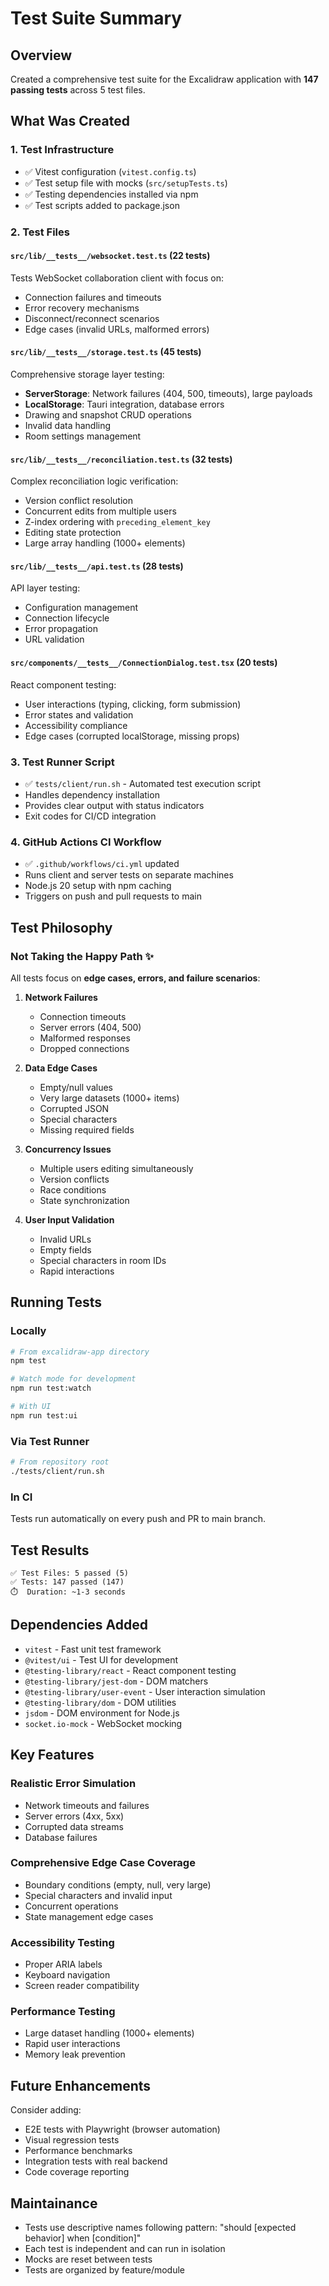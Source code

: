 # Test Suite Summary

## Overview

Created a comprehensive test suite for the Excalidraw application with **147 passing tests** across 5 test files.

## What Was Created

### 1. Test Infrastructure

- ✅ Vitest configuration (`vitest.config.ts`)
- ✅ Test setup file with mocks (`src/setupTests.ts`)
- ✅ Testing dependencies installed via npm
- ✅ Test scripts added to package.json

### 2. Test Files

#### `src/lib/__tests__/websocket.test.ts` (22 tests)

Tests WebSocket collaboration client with focus on:

- Connection failures and timeouts
- Error recovery mechanisms
- Disconnect/reconnect scenarios
- Edge cases (invalid URLs, malformed errors)

#### `src/lib/__tests__/storage.test.ts` (45 tests)

Comprehensive storage layer testing:

- **ServerStorage**: Network failures (404, 500, timeouts), large payloads
- **LocalStorage**: Tauri integration, database errors
- Drawing and snapshot CRUD operations
- Invalid data handling
- Room settings management

#### `src/lib/__tests__/reconciliation.test.ts` (32 tests)

Complex reconciliation logic verification:

- Version conflict resolution
- Concurrent edits from multiple users
- Z-index ordering with `preceding_element_key`
- Editing state protection
- Large array handling (1000+ elements)

#### `src/lib/__tests__/api.test.ts` (28 tests)

API layer testing:

- Configuration management
- Connection lifecycle
- Error propagation
- URL validation

#### `src/components/__tests__/ConnectionDialog.test.tsx` (20 tests)

React component testing:

- User interactions (typing, clicking, form submission)
- Error states and validation
- Accessibility compliance
- Edge cases (corrupted localStorage, missing props)

### 3. Test Runner Script

- ✅ `tests/client/run.sh` - Automated test execution script
- Handles dependency installation
- Provides clear output with status indicators
- Exit codes for CI/CD integration

### 4. GitHub Actions CI Workflow

- ✅ `.github/workflows/ci.yml` updated
- Runs client and server tests on separate machines
- Node.js 20 setup with npm caching
- Triggers on push and pull requests to main

## Test Philosophy

### Not Taking the Happy Path ✨

All tests focus on **edge cases, errors, and failure scenarios**:

1. **Network Failures**

   - Connection timeouts
   - Server errors (404, 500)
   - Malformed responses
   - Dropped connections

2. **Data Edge Cases**

   - Empty/null values
   - Very large datasets (1000+ items)
   - Corrupted JSON
   - Special characters
   - Missing required fields

3. **Concurrency Issues**

   - Multiple users editing simultaneously
   - Version conflicts
   - Race conditions
   - State synchronization

4. **User Input Validation**
   - Invalid URLs
   - Empty fields
   - Special characters in room IDs
   - Rapid interactions

## Running Tests

### Locally

```bash
# From excalidraw-app directory
npm test

# Watch mode for development
npm run test:watch

# With UI
npm run test:ui
```

### Via Test Runner

```bash
# From repository root
./tests/client/run.sh
```

### In CI

Tests run automatically on every push and PR to main branch.

## Test Results

```
✅ Test Files: 5 passed (5)
✅ Tests: 147 passed (147)
⏱️  Duration: ~1-3 seconds
```

## Dependencies Added

- `vitest` - Fast unit test framework
- `@vitest/ui` - Test UI for development
- `@testing-library/react` - React component testing
- `@testing-library/jest-dom` - DOM matchers
- `@testing-library/user-event` - User interaction simulation
- `@testing-library/dom` - DOM utilities
- `jsdom` - DOM environment for Node.js
- `socket.io-mock` - WebSocket mocking

## Key Features

### Realistic Error Simulation

- Network timeouts and failures
- Server errors (4xx, 5xx)
- Corrupted data streams
- Database failures

### Comprehensive Edge Case Coverage

- Boundary conditions (empty, null, very large)
- Special characters and invalid input
- Concurrent operations
- State management edge cases

### Accessibility Testing

- Proper ARIA labels
- Keyboard navigation
- Screen reader compatibility

### Performance Testing

- Large dataset handling (1000+ elements)
- Rapid user interactions
- Memory leak prevention

## Future Enhancements

Consider adding:

- E2E tests with Playwright (browser automation)
- Visual regression tests
- Performance benchmarks
- Integration tests with real backend
- Code coverage reporting

## Maintainance

- Tests use descriptive names following pattern: "should [expected behavior] when [condition]"
- Each test is independent and can run in isolation
- Mocks are reset between tests
- Tests are organized by feature/module
